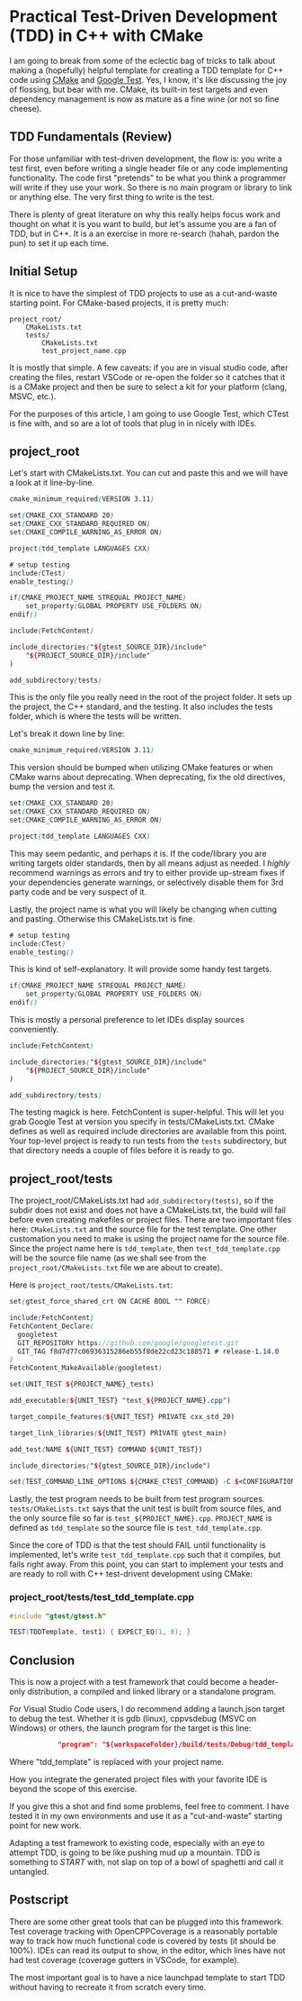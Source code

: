 # Practical Test-Driven Development (TDD) in C++ with CMake

I am going to break from some of the eclectic bag of tricks to talk about making a (hopefully) helpful template for creating a TDD template for C++ code using [CMake](https://cmake.org/) and [Google Test](https://github.com/google/googletest). Yes, I know, it's like discussing the joy of flossing, but bear with me. CMake, its built-in test targets and even dependency management is now as mature as a fine wine (or not so fine cheese).

## TDD Fundamentals (Review)

For those unfamiliar with test-driven development, the flow is: you write a test first, even before writing a single header file or any code implementing functionality. The code first "pretends" to be what you think a programmer will write if they use your work. So there is no main program or library to link or anything else. The very first thing to write is the test.

There is plenty of great literature on why this really helps focus work and thought on what it is you want to build, but let's assume you are a fan of TDD, but in C++. It is a an exercise in more re-search (hahah, pardon the pun) to set it up each time.

## Initial Setup

It is nice to have the simplest of TDD projects to use as a cut-and-waste starting point. For CMake-based projects, it is pretty much:

```shell
project_root/
    CMakeLists.txt
    tests/
        CMakeLists.txt
        test_project_name.cpp
```

It is mostly that simple. A few caveats: if you are in visual studio code, after creating the files, restart VSCode or re-open the folder so it catches that it is a CMake project and then be sure to select a kit for your platform (clang, MSVC, etc.).

For the purposes of this article, I am going to use Google Test, which CTest is fine with, and so are a lot of tools that plug in in nicely with IDEs.

## project_root

Let's start with CMakeLists.txt. You can cut and paste this and we will have a look at it line-by-line.

```scss
cmake_minimum_required(VERSION 3.11)

set(CMAKE_CXX_STANDARD 20)
set(CMAKE_CXX_STANDARD_REQUIRED ON)
set(CMAKE_COMPILE_WARNING_AS_ERROR ON)

project(tdd_template LANGUAGES CXX)

# setup testing
include(CTest)
enable_testing()

if(CMAKE_PROJECT_NAME STREQUAL PROJECT_NAME)
    set_property(GLOBAL PROPERTY USE_FOLDERS ON)
endif()

include(FetchContent)

include_directories("${gtest_SOURCE_DIR}/include"
    "${PROJECT_SOURCE_DIR}/include"
)

add_subdirectory(tests)

```

This is the only file you really need in the root of the project folder. It sets up the project, the C++ standard, and the testing. It also includes the tests folder, which is where the tests will be written.

Let's break it down line by line:

```scss
cmake_minimum_required(VERSION 3.11)
```

This version should be bumped when utilizing CMake features or when CMake warns about deprecating. When deprecating, fix the old directives, bump the version and test it.

```scss
set(CMAKE_CXX_STANDARD 20)
set(CMAKE_CXX_STANDARD_REQUIRED ON)
set(CMAKE_COMPILE_WARNING_AS_ERROR ON)

project(tdd_template LANGUAGES CXX)
```

This may seem pedantic, and perhaps it is. If the code/library you are writing targets older standards, then by all means adjust as needed. I *highly* recommend warnings as errors and try to either provide up-stream fixes if your dependencies generate warnings, or selectively disable them for 3rd party code and be very suspect of it.

Lastly, the project name is what you will likely be changing when cutting and pasting. Otherwise this CMakeLists.txt is fine.

```scss
# setup testing
include(CTest)
enable_testing()
```

This is kind of self-explanatory. It will provide some handy test targets.

```scss
if(CMAKE_PROJECT_NAME STREQUAL PROJECT_NAME)
    set_property(GLOBAL PROPERTY USE_FOLDERS ON)
endif()
```

This is mostly a personal preference to let IDEs display sources conveniently.

```scss
include(FetchContent)

include_directories("${gtest_SOURCE_DIR}/include"
    "${PROJECT_SOURCE_DIR}/include"
)

add_subdirectory(tests)
```

The testing magick is here. FetchContent is super-helpful. This will let you grab Google Test at version you specify in tests/CMakeLists.txt. CMake defines as well as required include directories are available from this point. Your top-level project is ready to run tests from the `tests` subdirectory, but that directory needs a couple of files before it is ready to go.

## project_root/tests

The project_root/CMakeLists.txt had `add_subdirectory(tests)`, so if the subdir does not exist and does not have a CMakeLists.txt, the build will fail before even creating makefiles or project files. There are two important files here: `CMakeLists.txt` and the source file for the test template. One other customation you need to make is using the project name for the source file. Since the project name here is `tdd_template`, then `test_tdd_template.cpp` will be the source file name (as we shall see from the `project_root/CMakeLists.txt` file we are about to create).

Here is `project_root/tests/CMakeLists.txt`:

```scss
set(gtest_force_shared_crt ON CACHE BOOL "" FORCE)

include(FetchContent)
FetchContent_Declare(
  googletest
  GIT_REPOSITORY https://github.com/google/googletest.git
  GIT_TAG f8d7d77c06936315286eb55f8de22cd23c188571 # release-1.14.0
)
FetchContent_MakeAvailable(googletest)

set(UNIT_TEST ${PROJECT_NAME}_tests)

add_executable(${UNIT_TEST} "test_${PROJECT_NAME}.cpp")

target_compile_features(${UNIT_TEST} PRIVATE cxx_std_20)

target_link_libraries(${UNIT_TEST} PRIVATE gtest_main)

add_test(NAME ${UNIT_TEST} COMMAND ${UNIT_TEST})

include_directories("${gtest_SOURCE_DIR}/include")

set(TEST_COMMAND_LINE_OPTIONS ${CMAKE_CTEST_COMMAND} -C $<CONFIGURATION> -R "^${UNIT_TEST}$" --output-on-failures)

```

Lastly, the test program needs to be built from test program sources. `tests/CMakeLists.txt` says that the unit test is built from source files, and the only source file so far is `test_${PROJECT_NAME}.cpp`. `PROJECT_NAME` is defined as `tdd_template` so the source file is `test_tdd_template.cpp`.

Since the core of TDD is that the test should FAIL until functionality is implemented, let's write `test_tdd_template.cpp` such that it compiles, but fails right away. From this point, you can start to implement your tests and are ready to roll with C++ test-drivent development using CMake:

### project_root/tests/test_tdd_template.cpp

```cpp
#include "gtest/gtest.h"

TEST(TDDTemplate, test1) { EXPECT_EQ(1, 0); }
```

## Conclusion

This is now a project with a test framework that could become a header-only distribution, a compiled and linked library or a standalone program.

For Visual Studio Code users, I do recommend adding a launch.json target to debug the test. Whether it is gdb (linux), cppvsdebug (MSVC on Windows) or others, the launch program for the target is this line:

```json
            "program": "${workspaceFolder}/build/tests/Debug/tdd_template_tests.exe", # .exe for windows devs
```

Where "tdd_template" is replaced with your project name.

How you integrate the generated project files with your favorite IDE is beyond the scope of this exercise.

If you give this a shot and find some problems, feel free to comment. I have tested it in my own environments and use it as a "cut-and-waste" starting point for new work.

Adapting a test framework to existing code, especially with an eye to attempt TDD, is going to be like pushing mud up a mountain. TDD is something to *START* with, not slap on top of a bowl of spaghetti and call it untangled.

## Postscript

There are some other great tools that can be plugged into this framework. Test coverage tracking with OpenCPPCoverage is a reasonably portable way to track how much functional code is covered by tests (it should be 100%). IDEs can read its output to show, in the editor, which lines have not had test coverage (coverage gutters in VSCode, for example).

The most important goal is to have a nice launchpad template to start TDD without having to recreate it from scratch every time.
